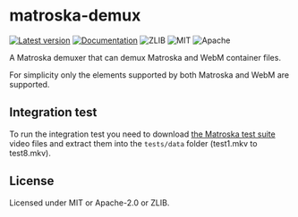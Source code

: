 # matroska-demux

[![Latest version](https://img.shields.io/crates/v/matroska-demux.svg)](https://crates.io/crates/matroska-demux)
[![Documentation](https://docs.rs/matroska-demux/badge.svg)](https://docs.rs/matroska-demux)
![ZLIB](https://img.shields.io/badge/license-zlib-blue.svg)
![MIT](https://img.shields.io/badge/license-MIT-blue.svg)
![Apache](https://img.shields.io/badge/license-Apache-blue.svg)

A Matroska demuxer that can demux Matroska and WebM container files.

For simplicity only the elements supported by both Matroska and WebM are supported.

## Integration test

To run the integration test you need to
download [the Matroska test suite](https://sourceforge.net/projects/matroska/files/test_files/matroska_test_w1_1.zip/download)
video files and extract them into the `tests/data` folder (test1.mkv to test8.mkv).

## License

Licensed under MIT or Apache-2.0 or ZLIB.
